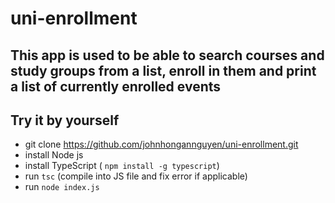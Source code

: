 # uni-enrollment
## This app is used to be able to search courses and study groups from a list, enroll in them and print a list of currently enrolled events

## Try it by yourself
- git clone https://github.com/johnhongannguyen/uni-enrollment.git
- install Node js 
- install TypeScript ( `npm install -g typescript`)
- run `tsc` (compile into JS file and fix error if applicable)
- run `node index.js`